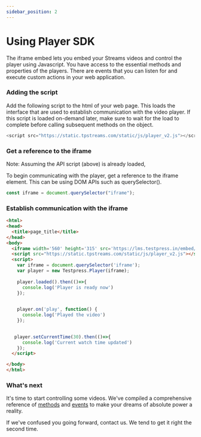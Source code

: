 ```yaml
---
sidebar_position: 2
---
```


# Using Player SDK

The iframe embed lets you embed your Streams videos and control the player using Javascript. You have access to the essential methods and properties of the players. There are events that you can listen for and execute custom actions in your web application.



###  Adding the script

Add the following script to the html of your web page. This loads the interface that are used to establish communication with the video player. If this script is loaded on-demand later, make sure to wait for the load to complete before calling subsequent methods on the object.

```js
<script src="https://static.tpstreams.com/static/js/player_v2.js"></script>
```

### Get a reference to the iframe

Note: Assuming the API script (above) is already loaded, 

To begin communicating with the player, get a reference to the iframe element. This can be using DOM APIs such as querySelector().

```js
const iframe = document.querySelector("iframe");
```

### Establish communication with the iframe

```html
<html>
<head>
  <title>page_title</title>
</head>
<body>
  <iframe width='560' height='315' src='https://lms.testpress.in/embed/cnwKtQwNmbG' title='DDE video 12' frameborder='0' allow='accelerometer; autoplay; clipboard-write; encrypted-media; gyroscope; picture-in-picture' allowfullscreen></iframe>
  <script src="https://static.tpstreams.com/static/js/player_v2.js"></script>
  <script>
    var iframe = document.querySelector('iframe');
    var player = new Testpress.Player(iframe);
   
    player.loaded().then(()=>{
      console.log('Player is ready now')
    }); 
    

    player.on('play', function() {
      console.log('Played the video')
    });

        
   player.setCurrentTime(30).then(()=>{
      console.log('Current watch time updated')
    });
  </script>

</body>
</html>


```

### What's next

It's time to start controlling some videos. We've compiled a comprehensive reference of [methods](./player-methods) and [events](./player-events) to make your dreams of absolute power a reality.

If we've confused you going forward, contact us. We tend to get it right the second time.
